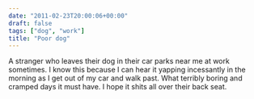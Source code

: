 ```yaml
---
date: "2011-02-23T20:00:06+00:00"
draft: false
tags: ["dog", "work"]
title: "Poor dog"
---
```

A stranger who leaves their dog in their car parks near me at work sometimes. I know this because I can hear it yapping incessantly in the morning as I get out of my car and walk past. What terribly boring and cramped days it must have. I hope it shits all over their back seat.
